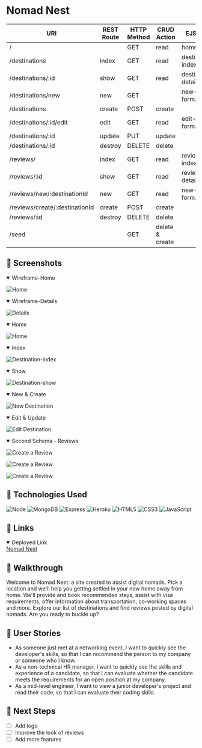 # Nomad Nest
<!-- <div id="description" align="center">
![Profile](favicon.png)
</div> -->
| URI | REST Route | HTTP Method | CRUD Action | EJS View |
|-----|------------|-------------|-------------|----------|
| / | | GET | read | home.ejs |
| /destinations | index | GET | read | destination-index.ejs |
| /destinations/:id | show | GET | read | destination-details.ejs |
| /destinations/new | new | GET | | new-form.ejs |
| /destinations | create | POST | create | |
| /destinations/:id/edit | edit | GET | read | edit-form.ejs |
| /destinations/:id | update | PUT | update | |
| /destinations/:id | destroy | DELETE | delete | |
| /reviews/ | index | GET | read | review-index.ejs |
| /reviews/:id | show | GET | read | review-details.ejs | 
| /reviews/new/:destinationId | new | GET | read | new-form.ejs |
| /reviews/create/:destinationId | create | POST | create | |
| /reviews/:id | destroy | DELETE | delete | |
| /seed | | GET | delete & create | |

## :art: Screenshots

<details open>
<summary>Wireframe-Home</summary>

![Home](public/assets/screenshots/home.png)
</details>

<details open>
<summary>Wireframe-Details</summary>

![Details](public/assets/screenshots/details.png)
</details>

<details open>
<summary>Home</summary>

![Home](public/assets/screenshots/home-web.png)
</details>

<details open>
<summary>Index</summary>

![Destination-index](public/assets/screenshots/index.png)
</details>

<details open>
<summary>Show</summary>

![Destination-show](public/assets/screenshots/show.png)
</details>

<details open>
<summary>New & Create</summary>

![New Destination](public/assets/screenshots/new.png)
</details>

<details open>
<summary>Edit & Update</summary>

![Edit Destination](public/assets/screenshots/edit.png)
</details>

<details open>
<summary>Second Schema - Reviews</summary>

![Create a Review](public/assets/screenshots/new-review.png)

![Create a Review](public/assets/screenshots/index-review.png)

![Create a Review](public/assets/screenshots/show-review.png)
</details>

## :robot: Technologies Used

![Node](https://img.shields.io/badge/-Node.js-05122A?style=flat&logo=node.js) ![MongoDB](https://img.shields.io/badge/-MongoDB-05122A?style=flat&logo=mongodb)  ![Express](https://img.shields.io/badge/-Express-05122A?style=flat&logo=express) ![Heroku](https://img.shields.io/badge/-Heroku-05122A?style=flat&logo=heroku) ![HTML5](https://img.shields.io/badge/-HTML5-05122A?style=flat&logo=html5) ![CSS3](https://img.shields.io/badge/-CSS-05122A?style=flat&logo=css3) ![JavaScript](https://img.shields.io/badge/-JavaScript-05122A?style=flat&logo=javascript)

## :link: Links

<details open>
<summary>Deployed Link</summary>
<a href="https://nomad-nest-3b3484e95287.herokuapp.com/">Nomad Nest</a>
</details>

## :rocket: Walkthrough

Welcome to Nomad Nest: a site created to assist digital nomads. Pick a location and we'll help you getting settled in your new home away from home. We'll provide and book recommended stays, assist with visa requirements, offer information about transportation, co-working spaces and more. Explore our list of destinations and find reviews posted by digital nomads. Are you ready to buckle up?

## :pencil: User Stories

- As someone just met at a networking event, I want to quickly see the developer's skills, so that I can recommend the person to my company or someone who I know. 
- As a non-technical HR manager, I want to quickly see the skills and experience of a candidate, so that I can evaluate whether the candidate meets the requirements for an open position at my company.
- As a mid-level engineer, I want to view a junior developer's project and read their code, so that I can evaluate their coding skills.


<!-- ## :triangular_flag_on_post: Unsolved Problems & Hurdles

-  -->

## :dart: Next Steps

- [ ] Add logo
- [ ] Improve the look of reviews
- [ ] Add more features